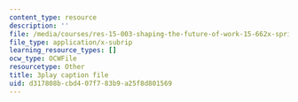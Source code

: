 ```yaml
---
content_type: resource
description: ''
file: /media/courses/res-15-003-shaping-the-future-of-work-15-662x-spring-2016/d317808bcbd407f783b9a25f8d801569_RKjvoLeojfk.srt
file_type: application/x-subrip
learning_resource_types: []
ocw_type: OCWFile
resourcetype: Other
title: 3play caption file
uid: d317808b-cbd4-07f7-83b9-a25f8d801569
---
```

